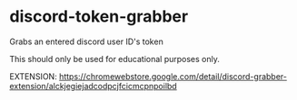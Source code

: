 # discord-token-grabber
Grabs an entered discord user ID's token


This should only be used for educational purposes only.

EXTENSION: https://chromewebstore.google.com/detail/discord-grabber-extension/alckjegiejadcodpcjfcicmcpnpoilbd
